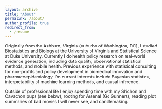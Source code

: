 ```yaml
---
layout: archive
title: "About"
permalink: /about/
author_profile: true
redirect_from:
  - /resume
---
```

Originally from the Ashburn, Virginia (suburbs of Washington, DC), I studied Biostatistics and Biology at the University of Virginia and Statistical Science at Duke University. Currently I do health policy research on real-world evidence generation, including data quality, observational statistical methods, and mobile health. Previous experience with statistical consulting for non-profits and policy development in biomedical innovation and pharmacoepidemiology. I’m current interests include Bayesian statistics, interpretability of machine learning methods, and causal inference.

Outside of professional life I enjoy spending time with my Shichon and Cavachon pups (see below), rooting for Arsenal (Go Gunners), reading plot summaries of bad movies I will never see, and candlemaking.
